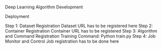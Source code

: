 Deep Learning Algorithm Development


Deployment


Step 1: Dataset Registration
	Dataset URL has to be registered here
Step 2: Container Registration
	Container URL has to be registered 
Step 3: Algorithm and Command Registration
	Training Command: Python train.py
Step 4: Job Monitor and Control
	Job registration has to be done here 
